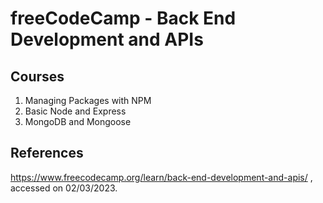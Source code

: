 # freeCodeCamp - Back End Development and APIs

## Courses
1. Managing Packages with NPM
2. Basic Node and Express
3. MongoDB and Mongoose


## References
https://www.freecodecamp.org/learn/back-end-development-and-apis/ , accessed on 02/03/2023.